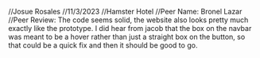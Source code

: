//Josue Rosales
//11/3/2023
//Hamster Hotel
//Peer Name: Bronel Lazar
//Peer Review: The code seems solid, the website also looks pretty much exactly like the prototype. I did hear from jacob that the box on the navbar was meant to be a hover rather than just a straight box on the button, so that could be a quick fix and then it should be good to go.
